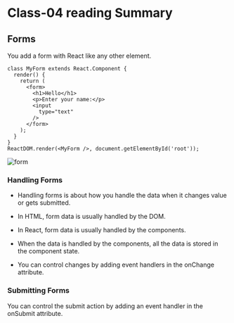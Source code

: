 # Class-04 reading Summary

## Forms

You add a form with React like any other element.
```
class MyForm extends React.Component {
  render() {
    return (
      <form>
        <h1>Hello</h1>
        <p>Enter your name:</p>
        <input
          type="text"
        />
      </form>
    );
  }
}
ReactDOM.render(<MyForm />, document.getElementById('root'));
```

![form](https://d585tldpucybw.cloudfront.net/sfimages/default-source/default-album/form.png?sfvrsn=4b2b3473_0)


### Handling Forms

* Handling forms is about how you handle the data when it changes value or gets submitted.

* In HTML, form data is usually handled by the DOM.

* In React, form data is usually handled by the components.

* When the data is handled by the components, all the data is stored in the component state.

* You can control changes by adding event handlers in the onChange attribute.

### Submitting Forms
You can control the submit action by adding an event handler in the onSubmit attribute.



